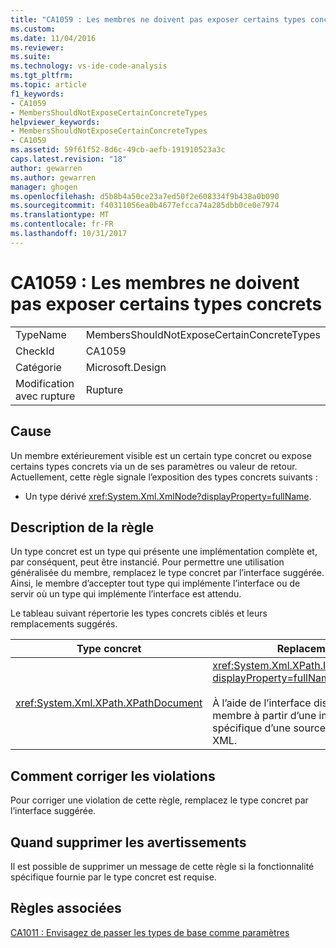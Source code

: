 ```yaml
---
title: "CA1059 : Les membres ne doivent pas exposer certains types concrets | Documents Microsoft"
ms.custom: 
ms.date: 11/04/2016
ms.reviewer: 
ms.suite: 
ms.technology: vs-ide-code-analysis
ms.tgt_pltfrm: 
ms.topic: article
f1_keywords:
- CA1059
- MembersShouldNotExposeCertainConcreteTypes
helpviewer_keywords:
- MembersShouldNotExposeCertainConcreteTypes
- CA1059
ms.assetid: 59f61f52-8d6c-49cb-aefb-191910523a3c
caps.latest.revision: "18"
author: gewarren
ms.author: gewarren
manager: ghogen
ms.openlocfilehash: d5b8b4a50ce23a7ed50f2e608334f9b438a0b090
ms.sourcegitcommit: f40311056ea0b4677efcca74a285dbb0ce0e7974
ms.translationtype: MT
ms.contentlocale: fr-FR
ms.lasthandoff: 10/31/2017
---
```

# <a name="ca1059-members-should-not-expose-certain-concrete-types"></a>CA1059 : Les membres ne doivent pas exposer certains types concrets
|||  
|-|-|  
|TypeName|MembersShouldNotExposeCertainConcreteTypes|  
|CheckId|CA1059|  
|Catégorie|Microsoft.Design|  
|Modification avec rupture|Rupture|  
  
## <a name="cause"></a>Cause  
 Un membre extérieurement visible est un certain type concret ou expose certains types concrets via un de ses paramètres ou valeur de retour. Actuellement, cette règle signale l’exposition des types concrets suivants :  
  
-   Un type dérivé <xref:System.Xml.XmlNode?displayProperty=fullName>.  
  
## <a name="rule-description"></a>Description de la règle  
 Un type concret est un type qui présente une implémentation complète et, par conséquent, peut être instancié. Pour permettre une utilisation généralisée du membre, remplacez le type concret par l’interface suggérée. Ainsi, le membre d’accepter tout type qui implémente l’interface ou de servir où un type qui implémente l’interface est attendu.  
  
 Le tableau suivant répertorie les types concrets ciblés et leurs remplacements suggérés.  
  
|Type concret|Replacement|  
|-------------------|-----------------|  
|<xref:System.Xml.XPath.XPathDocument>|<xref:System.Xml.XPath.IXPathNavigable?displayProperty=fullName>.<br /><br /> À l’aide de l’interface dissocie du membre à partir d’une implémentation spécifique d’une source de données XML.|  
  
## <a name="how-to-fix-violations"></a>Comment corriger les violations  
 Pour corriger une violation de cette règle, remplacez le type concret par l’interface suggérée.  
  
## <a name="when-to-suppress-warnings"></a>Quand supprimer les avertissements  
 Il est possible de supprimer un message de cette règle si la fonctionnalité spécifique fournie par le type concret est requise.  
  
## <a name="related-rules"></a>Règles associées  
 [CA1011 : Envisagez de passer les types de base comme paramètres](../code-quality/ca1011-consider-passing-base-types-as-parameters.md)